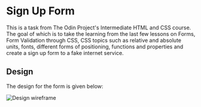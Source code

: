 # Sign Up Form
This is a task from The Odin Project's Intermediate HTML and CSS course. The goal of which is to take the learning from the last few lessons on Forms, Form Validation through CSS, CSS topics such as relative and absolute units, fonts, different forms of positioning, functions and properties and create a sign up form to a fake internet service. 

## Design 
The design for the form is given below:

![Design wireframe](https://cdn.statically.io/gh/TheOdinProject/curriculum/5f37d43908ef92499e95a9b90fc3cc291a95014c/html_css/project-sign-up-form/sign-up-form.png)

